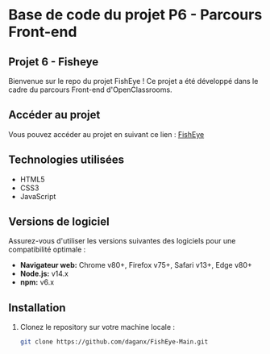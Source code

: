# Base de code du projet P6 - Parcours Front-end

## Projet 6 - Fisheye

Bienvenue sur le repo du projet FishEye ! Ce projet a été développé dans le cadre du parcours Front-end d'OpenClassrooms.

## Accéder au projet

Vous pouvez accéder au projet en suivant ce lien : [FishEye](https://daganx.github.io/FishEye-Main/)

## Technologies utilisées

- HTML5
- CSS3
- JavaScript

## Versions de logiciel

Assurez-vous d'utiliser les versions suivantes des logiciels pour une compatibilité optimale :

- **Navigateur web:** Chrome v80+, Firefox v75+, Safari v13+, Edge v80+
- **Node.js:** v14.x
- **npm:** v6.x

## Installation

1. Clonez le repository sur votre machine locale :
   ```bash
   git clone https://github.com/daganx/FishEye-Main.git